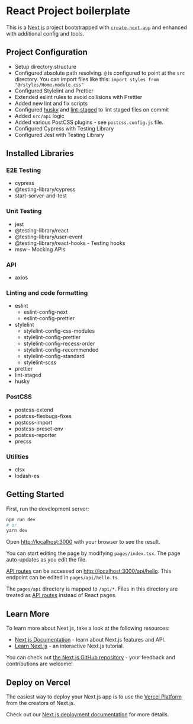 # React Project boilerplate

This is a [Next.js](https://nextjs.org/) project bootstrapped with [`create-next-app`](https://github.com/vercel/next.js/tree/canary/packages/create-next-app) and enhanced with additional config and tools.

## Project Configuration

- Setup directory structure
- Configured absolute path resolving. `@` is configured to point at the `src` directory. You can import files like this: `import styles from "@/styles/Home.module.css"`
- Configured Stylelint and Prettier
- Extended eslint rules to avoid collisions with Prettier
- Added new lint and fix scripts
- Configured [husky](https://typicode.github.io/husky/#/) and [lint-staged](https://github.com/okonet/lint-staged) to lint staged files on commit
- Added `src/api` logic
- Added various PostCSS plugins - see `postcss.config.js` file.
- Configured Cypress with Testing Library
- Configured Jest with Testing Library

## Installed Libraries

### E2E Testing

- cypress
- @testing-library/cypress
- start-server-and-test

### Unit Testing

- jest
- @testing-library/react
- @testing-library/user-event
- @testing-library/react-hooks - Testing hooks
- msw - Mocking APIs

### API

- axios

### Linting and code formatting

- eslint
  - eslint-config-next
  - eslint-config-prettier
- stylelint
  - stylelint-config-css-modules
  - stylelint-config-prettier
  - stylelint-config-recess-order
  - stylelint-config-recommended
  - stylelint-config-standard
  - stylelint-scss
- prettier
- lint-staged
- husky

### PostCSS

- postcss-extend
- postcss-flexbugs-fixes
- postcss-import
- postcss-preset-env
- postcss-reporter
- precss

### Utilities

- clsx
- lodash-es

## Getting Started

First, run the development server:

```bash
npm run dev
# or
yarn dev
```

Open [http://localhost:3000](http://localhost:3000) with your browser to see the result.

You can start editing the page by modifying `pages/index.tsx`. The page auto-updates as you edit the file.

[API routes](https://nextjs.org/docs/api-routes/introduction) can be accessed on [http://localhost:3000/api/hello](http://localhost:3000/api/hello). This endpoint can be edited in `pages/api/hello.ts`.

The `pages/api` directory is mapped to `/api/*`. Files in this directory are treated as [API routes](https://nextjs.org/docs/api-routes/introduction) instead of React pages.

## Learn More

To learn more about Next.js, take a look at the following resources:

- [Next.js Documentation](https://nextjs.org/docs) - learn about Next.js features and API.
- [Learn Next.js](https://nextjs.org/learn) - an interactive Next.js tutorial.

You can check out [the Next.js GitHub repository](https://github.com/vercel/next.js/) - your feedback and contributions are welcome!

## Deploy on Vercel

The easiest way to deploy your Next.js app is to use the [Vercel Platform](https://vercel.com/new?utm_medium=default-template&filter=next.js&utm_source=create-next-app&utm_campaign=create-next-app-readme) from the creators of Next.js.

Check out our [Next.js deployment documentation](https://nextjs.org/docs/deployment) for more details.
